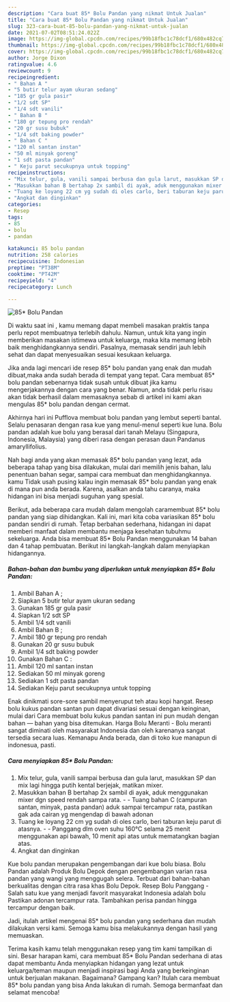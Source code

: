 ```yaml
---
description: "Cara buat 85* Bolu Pandan yang nikmat Untuk Jualan"
title: "Cara buat 85* Bolu Pandan yang nikmat Untuk Jualan"
slug: 323-cara-buat-85-bolu-pandan-yang-nikmat-untuk-jualan
date: 2021-07-02T08:51:24.022Z
image: https://img-global.cpcdn.com/recipes/99b18fbc1c78dcf1/680x482cq70/85-bolu-pandan-foto-resep-utama.jpg
thumbnail: https://img-global.cpcdn.com/recipes/99b18fbc1c78dcf1/680x482cq70/85-bolu-pandan-foto-resep-utama.jpg
cover: https://img-global.cpcdn.com/recipes/99b18fbc1c78dcf1/680x482cq70/85-bolu-pandan-foto-resep-utama.jpg
author: Jorge Dixon
ratingvalue: 4.6
reviewcount: 9
recipeingredient:
- " Bahan A "
- "5 butir telur ayam ukuran sedang"
- "185 gr gula pasir"
- "1/2 sdt SP"
- "1/4 sdt vanili"
- " Bahan B "
- "180 gr tepung pro rendah"
- "20 gr susu bubuk"
- "1/4 sdt baking powder"
- " Bahan C "
- "120 ml santan instan"
- "50 ml minyak goreng"
- "1 sdt pasta pandan"
- " Keju parut secukupnya untuk topping"
recipeinstructions:
- "Mix telur, gula, vanili sampai berbusa dan gula larut, masukkan SP dan mix lagi hingga putih kental berjejak, matikan mixer."
- "Masukkan bahan B bertahap 2x sambil di ayak, aduk menggunakan mixer dgn speed rendah sampa rata.  Tuang bahan C (campuran santan, minyak, pasta pandan) aduk sampai tercampur rata, pastikan gak ada cairan yg mengendap di bawah adonan"
- "Tuang ke loyang 22 cm yg sudah di oles carlo, beri taburan keju parut di atasnya.  Panggang dlm oven suhu 160°C selama 25 menit menggunakan api bawah, 10 menit api atas untuk mematangkan bagian atas."
- "Angkat dan dinginkan"
categories:
- Resep
tags:
- 85
- bolu
- pandan

katakunci: 85 bolu pandan 
nutrition: 258 calories
recipecuisine: Indonesian
preptime: "PT38M"
cooktime: "PT42M"
recipeyield: "4"
recipecategory: Lunch

---
```



![85* Bolu Pandan](https://img-global.cpcdn.com/recipes/99b18fbc1c78dcf1/680x482cq70/85-bolu-pandan-foto-resep-utama.jpg)

Di waktu  saat ini , kamu memang dapat membeli masakan praktis tanpa perlu repot membuatnya terlebih dahulu. Namun, untuk kita yang ingin memberikan masakan istimewa untuk keluarga, maka kita memang lebih baik menghidangkannya sendiri. Pasalnya, memasak sendiri jauh lebih sehat dan dapat menyesuaikan sesuai kesukaan keluarga.

Jika anda lagi mencari ide resep 85* bolu pandan yang enak dan mudah dibuat,maka anda sudah berada di tempat yang tepat. Cara membuat 85* bolu pandan  sebenarnya tidak susah untuk dibuat jika kamu mengerjakannya dengan cara yang benar. Namun, anda tidak perlu risau akan tidak berhasil dalam memasaknya 
sebab di artikel ini kami akan mengulas 85* bolu pandan dengan cermat.  

Akhirnya hari ini Pufflova membuat bolu pandan yang lembut seperti bantal. Selalu penasaran dengan rasa kue yang menul-menul seperti kue luna. Bolu pandan adalah kue bolu yang berasal dari tanah Melayu (Singapura, Indonesia, Malaysia) yang diberi rasa dengan perasan daun Pandanus amaryllifolius.

Nah bagi anda yang akan memasak 85* bolu pandan yang lezat, ada beberapa tahap yang bisa dilakukan, mulai dari memilih jenis bahan, lalu penentuan bahan segar, sampai cara membuat dan menghidangkannya. kamu Tidak usah pusing kalau ingin memasak 85* bolu pandan yang enak di mana pun anda berada. Karena, asalkan anda  tahu caranya, maka hidangan ini bisa menjadi suguhan yang spesial.

Berikut, ada beberapa cara mudah dalam mengolah caramembuat 85* bolu pandan yang siap dihidangkan. Kali ini, mari kita coba variasikan 85* bolu pandan sendiri di rumah. Tetap berbahan sederhana, hidangan ini dapat memberi manfaat dalam membantu menjaga kesehatan tubuhmu sekeluarga. Anda bisa membuat 85* Bolu Pandan menggunakan 14 bahan dan 4 tahap pembuatan. Berikut ini langkah-langkah dalam menyiapkan hidangannya.

<!--inarticleads1-->

##### Bahan-bahan dan bumbu yang diperlukan untuk menyiapkan 85* Bolu Pandan:

1. Ambil  Bahan A ;
1. Siapkan 5 butir telur ayam ukuran sedang
1. Gunakan 185 gr gula pasir
1. Siapkan 1/2 sdt SP
1. Ambil 1/4 sdt vanili
1. Ambil  Bahan B ;
1. Ambil 180 gr tepung pro rendah
1. Gunakan 20 gr susu bubuk
1. Ambil 1/4 sdt baking powder
1. Gunakan  Bahan C :
1. Ambil 120 ml santan instan
1. Sediakan 50 ml minyak goreng
1. Sediakan 1 sdt pasta pandan
1. Sediakan  Keju parut secukupnya untuk topping


Enak dinikmati sore-sore sambil menyeruput teh atau kopi hangat. Resep bolu kukus pandan santan pun dapat divariasi sesuai dengan keinginan, mulai dari Cara membuat bolu kukus pandan santan ini pun mudah dengan bahan — bahan yang bisa ditemukan. Harga Bolu Meranti - Bolu meranti sangat diminati oleh masyarakat Indonesia dan oleh karenanya sangat tersedia secara luas. Kemanapu Anda berada, dan di toko kue manapun di indonesua, pasti. 

<!--inarticleads2-->

##### Cara menyiapkan 85* Bolu Pandan:

1. Mix telur, gula, vanili sampai berbusa dan gula larut, masukkan SP dan mix lagi hingga putih kental berjejak, matikan mixer.
1. Masukkan bahan B bertahap 2x sambil di ayak, aduk menggunakan mixer dgn speed rendah sampa rata. -  - Tuang bahan C (campuran santan, minyak, pasta pandan) aduk sampai tercampur rata, pastikan gak ada cairan yg mengendap di bawah adonan
1. Tuang ke loyang 22 cm yg sudah di oles carlo, beri taburan keju parut di atasnya. -  - Panggang dlm oven suhu 160°C selama 25 menit menggunakan api bawah, 10 menit api atas untuk mematangkan bagian atas.
1. Angkat dan dinginkan


Kue bolu pandan merupakan pengembangan dari kue bolu biasa. Bolu Pandan adalah Produk Bolu Depok dengan pengembangan varian rasa pandan yang wangi yang menggugah selera. Terbuat dari bahan-bahan berkualitas dengan citra rasa khas Bolu Depok. Resep Bolu Panggang - Salah satu kue yang menjadi favorit masyarakat Indonesia adalah bolu Pastikan adonan tercampur rata. Tambahkan perisa pandan hingga tercampur dengan baik. 

Jadi, itulah artikel mengenai  85* bolu pandan  yang sederhana dan mudah dilakukan versi kami. Semoga kamu bisa melakukannya dengan hasil yang memuaskan. 

Terima kasih kamu telah menggunakan resep yang tim kami tampilkan di sini. Besar harapan kami, cara membuat  85* Bolu Pandan sederhana di atas dapat membantu Anda menyiapkan hidangan yang lezat untuk keluarga/teman maupun menjadi inspirasi bagi Anda yang berkeinginan untuk berjualan makanan. Bagaimana? Gampang kan? Itulah cara membuat 85* bolu pandan yang bisa Anda lakukan di rumah. Semoga bermanfaat dan selamat mencoba!

